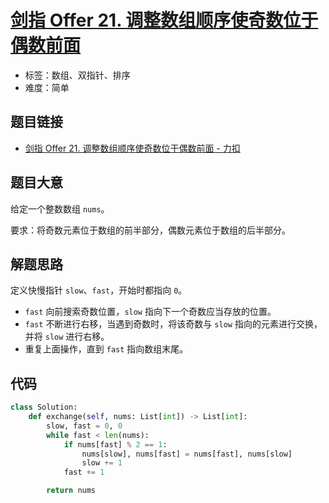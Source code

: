 # [剑指 Offer 21. 调整数组顺序使奇数位于偶数前面](https://leetcode.cn/problems/diao-zheng-shu-zu-shun-xu-shi-qi-shu-wei-yu-ou-shu-qian-mian-lcof/)

- 标签：数组、双指针、排序
- 难度：简单

## 题目链接

- [剑指 Offer 21. 调整数组顺序使奇数位于偶数前面 - 力扣](https://leetcode.cn/problems/diao-zheng-shu-zu-shun-xu-shi-qi-shu-wei-yu-ou-shu-qian-mian-lcof/)

## 题目大意

给定一个整数数组 `nums`。

要求：将奇数元素位于数组的前半部分，偶数元素位于数组的后半部分。

## 解题思路

定义快慢指针 `slow`、`fast`，开始时都指向 `0`。

- `fast` 向前搜索奇数位置，`slow` 指向下一个奇数应当存放的位置。
- `fast` 不断进行右移，当遇到奇数时，将该奇数与 `slow` 指向的元素进行交换，并将 `slow` 进行右移。
- 重复上面操作，直到 `fast` 指向数组末尾。

## 代码

```python
class Solution:
    def exchange(self, nums: List[int]) -> List[int]:
        slow, fast = 0, 0
        while fast < len(nums):
            if nums[fast] % 2 == 1:
                nums[slow], nums[fast] = nums[fast], nums[slow]
                slow += 1
            fast += 1

        return nums
```

